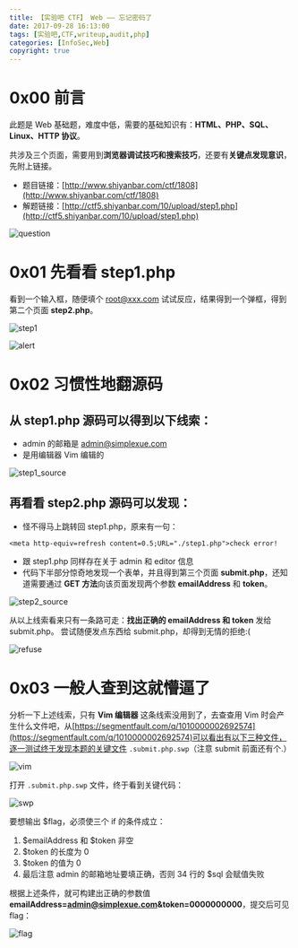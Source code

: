 ```yaml
---
title: 【实验吧 CTF】 Web —— 忘记密码了
date: 2017-09-28 16:13:00
tags: [实验吧,CTF,writeup,audit,php]
categories: [InfoSec,Web]
copyright: true
---
```


# 0x00 前言

此题是 Web 基础题，难度中低，需要的基础知识有：**HTML、PHP、SQL、Linux、HTTP 协议**。

共涉及三个页面，需要用到**浏览器调试技巧和搜索技巧**，还要有**关键点发现意识**，先附上链接。

- 题目链接：[http://www.shiyanbar.com/ctf/1808](http://www.shiyanbar.com/ctf/1808)
- 解题链接：[http://ctf5.shiyanbar.com/10/upload/step1.php](http://ctf5.shiyanbar.com/10/upload/step1.php)

<!-- more -->

![question](http://oyhh4m1mt.bkt.clouddn.com/%E5%AE%9E%E9%AA%8C%E5%90%A7_CTF_Web_%E5%BF%98%E8%AE%B0%E5%AF%86%E7%A0%81%E4%BA%86/question.jpg)

# 0x01 先看看 step1.php

看到一个输入框，随便填个 root@xxx.com 试试反应，结果得到一个弹框，得到第二个页面 **step2.php**。

![step1](http://oyhh4m1mt.bkt.clouddn.com/%E5%AE%9E%E9%AA%8C%E5%90%A7_CTF_Web_%E5%BF%98%E8%AE%B0%E5%AF%86%E7%A0%81%E4%BA%86/step1.jpg)

![alert](http://oyhh4m1mt.bkt.clouddn.com/%E5%AE%9E%E9%AA%8C%E5%90%A7_CTF_Web_%E5%BF%98%E8%AE%B0%E5%AF%86%E7%A0%81%E4%BA%86/alert.jpg)

# 0x02 习惯性地翻源码

## 从 step1.php 源码可以得到以下线索：

- admin 的邮箱是 admin@simplexue.com
- 是用编辑器 Vim 编辑的

![step1_source](http://oyhh4m1mt.bkt.clouddn.com/%E5%AE%9E%E9%AA%8C%E5%90%A7_CTF_Web_%E5%BF%98%E8%AE%B0%E5%AF%86%E7%A0%81%E4%BA%86/step1_source.jpg)

## 再看看 step2.php 源码可以发现：

- 怪不得马上跳转回 step1.php，原来有一句：
```
<meta http-equiv=refresh content=0.5;URL="./step1.php">check error!
```
- 跟 step1.php 同样存在关于 admin 和 editor 信息
- 代码下半部分惊奇地发现一个表单，并且得到第三个页面 **submit.php**，还知道需要通过 **GET 方法**向该页面发现两个参数 **emailAddress** 和 **token**。

![step2_source](http://oyhh4m1mt.bkt.clouddn.com/%E5%AE%9E%E9%AA%8C%E5%90%A7_CTF_Web_%E5%BF%98%E8%AE%B0%E5%AF%86%E7%A0%81%E4%BA%86/step2_source.jpg)

从以上线索看来只有一条路可走：**找出正确的 emailAddress 和 token** 发给 submit.php。
尝试随便发点东西给 submit.php，却得到无情的拒绝:(

![refuse](http://oyhh4m1mt.bkt.clouddn.com/%E5%AE%9E%E9%AA%8C%E5%90%A7_CTF_Web_%E5%BF%98%E8%AE%B0%E5%AF%86%E7%A0%81%E4%BA%86/refuse.jpg)

# 0x03 一般人查到这就懵逼了

分析一下上述线索，只有 **Vim 编辑器** 这条线索没用到了，去查查用 Vim 时会产生什么文件吧，从[https://segmentfault.com/q/1010000002692574](https://segmentfault.com/q/1010000002692574)可以看出有以下三种文件，逐一测试终于发现本题的关键文件 `.submit.php.swp`（注意 submit 前面还有个.）

![vim](http://oyhh4m1mt.bkt.clouddn.com/%E5%AE%9E%E9%AA%8C%E5%90%A7_CTF_Web_%E5%BF%98%E8%AE%B0%E5%AF%86%E7%A0%81%E4%BA%86/vim.jpg)

打开 `.submit.php.swp` 文件，终于看到关键代码：

![swp](http://oyhh4m1mt.bkt.clouddn.com/%E5%AE%9E%E9%AA%8C%E5%90%A7_CTF_Web_%E5%BF%98%E8%AE%B0%E5%AF%86%E7%A0%81%E4%BA%86/swp.jpg)

要想输出 \$flag，必须使三个 if 的条件成立：
1. \$emailAddress 和 \$token 非空
2. \$token 的长度为 0
3. \$token 的值为 0
4. 最后注意 admin 的邮箱地址要填正确，否则 34 行的 \$sql 会赋值失败

根据上述条件，就可构建出正确的参数值 **emailAddress=admin@simplexue.com&token=0000000000**，提交后可见 flag：

![flag](http://oyhh4m1mt.bkt.clouddn.com/%E5%AE%9E%E9%AA%8C%E5%90%A7_CTF_Web_%E5%BF%98%E8%AE%B0%E5%AF%86%E7%A0%81%E4%BA%86/flag.jpg)